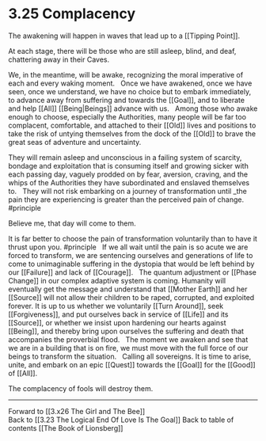 # 3.25 Complacency

The awakening will happen in waves that lead up to a [[Tipping Point]].

At each stage, there will be those who are still asleep, blind, and deaf, chattering away in their Caves. 

We, in the meantime, will be awake, recognizing the moral imperative of each and every waking moment. 
 
Once we have awakened, once we have seen, once we understand, we have no choice but to embark immediately, to advance away from suffering and towards the [[Goal]], and to liberate and help [[All]] [[Being|Beings]] advance with us.
 
Among those who awake enough to choose, especially the Authorities, many people will be far too complacent, comfortable, and attached to their [[Old]] lives and positions to take the risk of untying themselves from the dock of the [[Old]] to brave the great seas of adventure and uncertainty. 

They will remain asleep and unconscious in a failing system of scarcity, bondage and exploitation that is consuming itself and growing sicker with each passing day, vaguely prodded on by fear, aversion, craving, and the whips of the Authorities they have subordinated and enslaved themselves to. 
 
They will not risk embarking on a journey of transformation until _the pain they are experiencing is greater than the perceived pain of change. #principle 

Believe me, that day will come to them. 

It is far better to choose the pain of transformation voluntarily than to have it thrust upon you. #principle 
 
If we all wait until the pain is so acute we are forced to transform, we are sentencing ourselves and generations of life to come to unimaginable suffering in the dystopia that would be left behind by our [[Failure]] and lack of [[Courage]].
 
The quantum adjustment or [[Phase Change]] in our complex adaptive system is coming. Humanity will eventually get the message and understand that [[Mother Earth]] and her [[Source]] will not allow their children to be raped, corrupted, and exploited forever. It is up to us whether we voluntarily [[Turn Around]], seek [[Forgiveness]], and put ourselves back in service of [[Life]] and its [[Source]], or whether we insist upon hardening our hearts against [[Being]], and thereby bring upon ourselves the suffering and death that accompanies the proverbial flood. 
 
The moment we awaken and see that we are in a building that is on fire, we must move with the full force of our beings to transform the situation. 
 
Calling all sovereigns. It is time to arise, unite, and embark on an epic [[Quest]] towards the [[Goal]] for the [[Good]] of [[All]].  

The complacency of fools will destroy them. 

___

Forward to [[3.x26 The Girl and The Bee]]  
Back to [[3.23 The Logical End Of Love Is The Goal]] 
Back to table of contents [[The Book of Lionsberg]]  